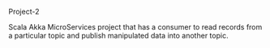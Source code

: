 Project-2

Scala Akka MicroServices project that has a consumer to read records from a particular topic and publish manipulated data into 
another topic.
